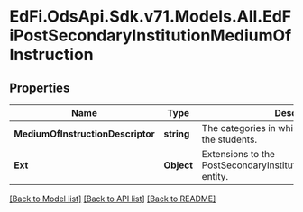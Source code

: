 # EdFi.OdsApi.Sdk.v71.Models.All.EdFiPostSecondaryInstitutionMediumOfInstruction

## Properties

Name | Type | Description | Notes
------------ | ------------- | ------------- | -------------
**MediumOfInstructionDescriptor** | **string** | The categories in which an institution serves the students. | 
**Ext** | **Object** | Extensions to the PostSecondaryInstitutionMediumOfInstruction entity. | [optional] 

[[Back to Model list]](../../README.md#documentation-for-models) [[Back to API list]](../../README.md#documentation-for-api-endpoints) [[Back to README]](../../README.md)

